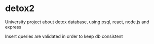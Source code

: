 # detox2
University project about detox database, using psql, react, node.js and express

Insert queries are validated in order to keep db consistent
